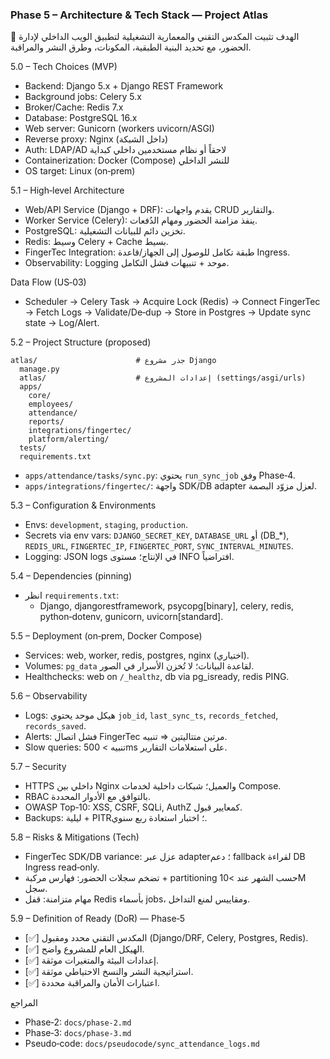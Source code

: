 ### Phase 5 – Architecture & Tech Stack — Project Atlas

🎯 الهدف
تثبيت المكدس التقني والمعمارية التشغيلية لتطبيق الويب الداخلي لإدارة الحضور، مع تحديد البنية الطبقية، المكونات، وطرق النشر والمراقبة.

5.0 – Tech Choices (MVP)
- Backend: Django 5.x + Django REST Framework
- Background jobs: Celery 5.x
- Broker/Cache: Redis 7.x
- Database: PostgreSQL 16.x
- Web server: Gunicorn (workers uvicorn/ASGI)
- Reverse proxy: Nginx (داخل الشبكة)
- Auth: LDAP/AD لاحقاً أو نظام مستخدمين داخلي كبداية
- Containerization: Docker (Compose) للنشر الداخلي
- OS target: Linux (on‑prem)

5.1 – High‑level Architecture
- Web/API Service (Django + DRF): يقدم واجهات CRUD والتقارير.
- Worker Service (Celery): ينفذ مزامنة الحضور ومهام الدُفعات.
- PostgreSQL: تخزين دائم للبيانات التشغيلية.
- Redis: وسيط Celery + Cache بسيط.
- FingerTec Integration: طبقة تكامل للوصول إلى الجهاز/قاعدة Ingress.
- Observability: Logging موحد + تنبيهات فشل التكامل.

Data Flow (US‑03)
- Scheduler → Celery Task → Acquire Lock (Redis) → Connect FingerTec → Fetch Logs → Validate/De‑dup → Store in Postgres → Update sync state → Log/Alert.

5.2 – Project Structure (proposed)
```
atlas/                      # جذر مشروع Django
  manage.py
  atlas/                    # إعدادات المشروع (settings/asgi/urls)
  apps/
    core/
    employees/
    attendance/
    reports/
    integrations/fingertec/
    platform/alerting/
  tests/
  requirements.txt
```
- `apps/attendance/tasks/sync.py`: يحتوي `run_sync_job` وفق Phase‑4.
- `apps/integrations/fingertec/`: واجهة SDK/DB adapter لعزل مزوّد البصمة.

5.3 – Configuration & Environments
- Envs: `development`, `staging`, `production`.
- Secrets via env vars: `DJANGO_SECRET_KEY`, `DATABASE_URL` أو (DB_*), `REDIS_URL`, `FINGERTEC_IP`, `FINGERTEC_PORT`, `SYNC_INTERVAL_MINUTES`.
- Logging: JSON logs في الإنتاج؛ مستوى INFO افتراضياً.

5.4 – Dependencies (pinning)
- انظر `requirements.txt`:
  - Django, djangorestframework, psycopg[binary], celery, redis, python‑dotenv, gunicorn, uvicorn[standard].

5.5 – Deployment (on‑prem, Docker Compose)
- Services: web, worker, redis, postgres, nginx (اختياري).
- Volumes: `pg_data` لقاعدة البيانات؛ لا تُخزن الأسرار في الصور.
- Healthchecks: web on `/_healthz`, db via pg_isready, redis PING.

5.6 – Observability
- Logs: هيكل موحد يحتوي `job_id`, `last_sync_ts`, `records_fetched`, `records_saved`.
- Alerts: فشل اتصال FingerTec مرتين متتاليتين ⇒ تنبيه.
- Slow queries: تنبيه > 500ms على استعلامات التقارير.

5.7 – Security
- HTTPS داخلي بين Nginx والعميل؛ شبكات داخلية لخدمات Compose.
- RBAC بالتوافق مع الأدوار المحددة.
- OWASP Top‑10: XSS, CSRF, SQLi, AuthZ كمعايير قبول.
- Backups: ليلية + PITR؛ اختبار استعادة ربع سنوي.

5.8 – Risks & Mitigations (Tech)
- FingerTec SDK/DB variance: عزل عبر adapter؛ دعم fallback لقراءة DB Ingress read‑only.
- تضخم سجلات الحضور: فهارس مركبة + partitioning حسب الشهر عند >10M سجل.
- مهام متزامنة: قفل Redis بأسماء jobs، ومقاييس لمنع التداخل.

5.9 – Definition of Ready (DoR) — Phase‑5
- [✅] المكدس التقني محدد ومقبول (Django/DRF, Celery, Postgres, Redis).
- [✅] الهيكل العام للمشروع واضح.
- [✅] إعدادات البيئة والمتغيرات موثقة.
- [✅] استراتيجية النشر والنسخ الاحتياطي موثقة.
- [✅] اعتبارات الأمان والمراقبة محددة.

المراجع
- Phase‑2: `docs/phase-2.md`
- Phase‑3: `docs/phase-3.md`
- Pseudo‑code: `docs/pseudocode/sync_attendance_logs.md`